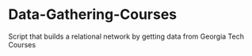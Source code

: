 # Data-Gathering-Courses
Script that builds a relational network by getting data from Georgia Tech Courses
